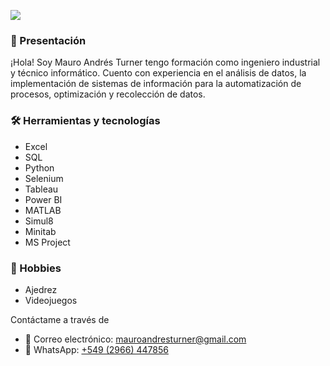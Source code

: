 <img src="https://i.imgur.com/HMEiSKp.png"></img>
<h3 align="left"> 👋 Presentación</h3>
<p align="left">
    ¡Hola! Soy Mauro Andrés Turner tengo formación como ingeniero industrial y técnico informático. Cuento con experiencia en el análisis de datos, la implementación de sistemas de información para la automatización de procesos, optimización y recolección de datos.
</p>

<h3 align="left">🛠 Herramientas y tecnologías</h3>
<ul>
  <li>Excel</li>
  <li>SQL</li>
  <li>Python</li>
  <li>Selenium</li>
  <li>Tableau</li>
  <li>Power BI</li>
  <li>MATLAB</li>
  <li>Simul8</li>
  <li>Minitab</li>
  <li>MS Project</li>
</ul>

<h3 align="left">🎨 Hobbies</h3>
<ul>
  <li>Ajedrez</li>
  <li>Videojuegos</li>
</ul>

<p>Contáctame a través de</p>
<ul>
    <li>📧 Correo electrónico: <a href="mailto:mauroandresturner@gmail.com">mauroandresturner@gmail.com</a></li>
    <li>📱 WhatsApp: <a href="https://api.whatsapp.com/send?phone=5492966447856">+549 (2966) 447856</a></li>
</ul>
